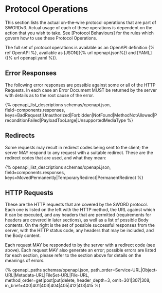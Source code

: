 # Protocol Operations

This section lists the actual on-the-wire protocol operations that are part of SWORDv3.  Actual usage of each of these operations is 
dependent on the action that you wish to take.  See [Protocol Behaviours] for the rules which govern how to use these Protocol Operations.

The full set of protocol operations is available as an OpenAPI definition {% ref OpenAPI %}, available as [JSON]({% url openapi.json%})
and [YAML]({% url openapi.yaml %}).

## Error Responses

The following error responses are possible against some or all of the HTTP Requests.  In each case an Error Document MUST be returned by the 
server with details as to the root cause of the error.

{% 
openapi_list_descriptions
    schemas/openapi.json,
    field=components.responses,
    keys=BadRequest|Unauthorized|Forbidden|NotFound|MethodNotAllowed|PreconditionFailed|PayloadTooLarge|UnsupportedMediaType
%}

## Redirects

Some requests may result in redirect codes being sent to the client; the server MAY respond to any request with a suitable redirect.  These 
are the redirect codes that are used, and what they mean:

{%
openapi_list_descriptions
    schemas/openapi.json,
    field=components.responses,
    keys=MovedPermanently|TemporaryRedirect|PermanentRedirect
%}

## HTTP Requests

These are the HTTP requests that are covered by the SWORD protocol.  Each one is listed on the left with the HTTP method, the URL against 
which it can be executed, and any headers that are permitted (requirements for headers are covered in later sections), as well as a list of 
possible Body contents.  On the right is the set of possible successful responses from the server, with the HTTP status code, any headers 
that may be included, and the Body content.

Each request MAY be responded to by the server with a redirect code (see above).  Each request MAY also generate an error; possible errors 
are listed for each section, please refer to the section above for details on the meanings of errors.

{%
openapi_paths
    schemas/openapi.json,
    path_order=Service-URL|Object-URL|Metadata-URL|FileSet-URL|File-URL,
    method_order=get|post|put|delete,
    header_depth=3,
    omit=301|307|308,
    in_brief=400|401|403|404|405|412|413|415
%}
